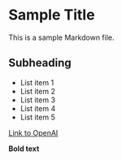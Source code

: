 # Sample Title

This is a sample Markdown file.

## Subheading

- List item 1
- List item 2
- List item 3
- List item 4
- List item 5

[Link to OpenAI](https://www.openai.com)

**Bold text**

